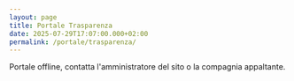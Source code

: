 ```yaml
---
layout: page
title: Portale Trasparenza
date: 2025-07-29T17:07:00.000+02:00
permalink: /portale/trasparenza/
---
```

Portale offline, contatta l'amministratore del sito o la compagnia appaltante.

